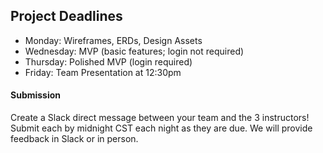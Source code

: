 ## Project Deadlines

- Monday: Wireframes, ERDs, Design Assets
- Wednesday: MVP (basic features; login not required)
- Thursday: Polished MVP (login required)
- Friday: Team Presentation at 12:30pm


#### Submission

Create a Slack direct message between your team and the 3 instructors! Submit each by midnight CST each night as they are due. We will provide feedback in Slack or in person.
